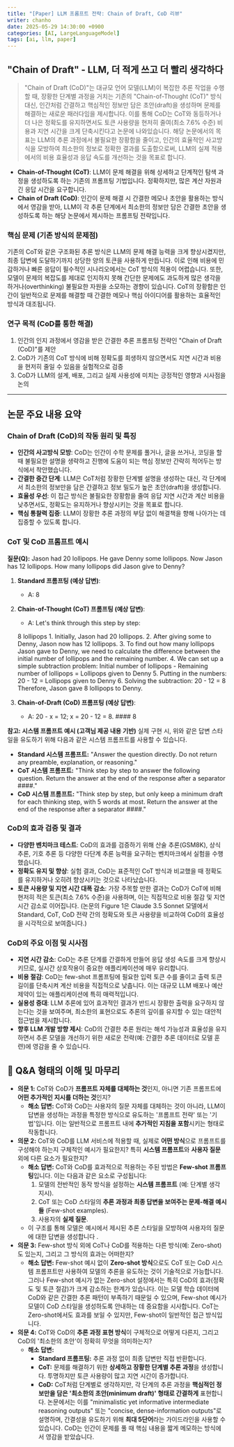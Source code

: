 ```yaml
---
title: "[Paper] LLM 프롬프트 전략: Chain of Draft, CoD 리뷰"
writer: chanho
date: 2025-05-29 14:30:00 +0900
categories: [AI, LargeLanguageModel]
tags: [ai, llm, paper]
---
```


## "Chain of Draft" - LLM, 더 적게 쓰고 더 빨리 생각하다

> "Chain of Draft (CoD)"는 대규모 언어 모델(LLM)이 복잡한 추론 작업을 수행할 때, 장황한 단계별 과정을 거치는 기존의 "Chain-of-Thought (CoT)" 방식 대신, 인간처럼 간결하고 핵심적인 정보만 담은 초안(draft)을 생성하며 문제를 해결하는 새로운 패러다임을 제시합니다. 이를 통해 CoD는 CoT와 동등하거나 더 나은 정확도를 유지하면서도 토큰 사용량을 현저히 줄여(최소 7.6% 수준) 비용과 지연 시간을 크게 단축시킨다고 논문에 나와있습니다. 해당 논문에서의 목표는  LLM의 추론 과정에서 불필요한 장황함을 줄이고, 인간의 효율적인 사고방식을 모방하여 최소한의 정보로 정확한 결과를 도출함으로써, LLM의 실제 적용에서의 비용 효율성과 응답 속도를 개선하는 것을 목표로 합니다.
> 
- **Chain-of-Thought (CoT)**: LLM이 문제 해결을 위해 상세하고 단계적인 탐색 과정을 생성하도록 하는 기존의 프롬프팅 기법입니다. 정확하지만, 많은 계산 자원과 긴 응답 시간을 요구합니다.
- **Chain of Draft (CoD)**: 인간이 문제 해결 시 간결한 메모나 초안을 활용하는 방식에서 영감을 받아, LLM이 각 추론 단계에서 최소한의 정보만 담은 간결한 초안을 생성하도록 하는 해당 논문에서 제시하는 프롬프팅 전략입니다.

### 핵심 문제 (기존 방식의 문제점)

기존의 CoT와 같은 구조화된 추론 방식은 LLM의 문제 해결 능력을 크게 향상시켰지만, 최종 답변에 도달하기까지 상당한 양의 토큰을 사용하게 만듭니다. 이로 인해 비용에 민감하거나 빠른 응답이 필수적인 시나리오에서는 CoT 방식의 적용이 어렵습니다. 또한, 모델이 문제의 복잡도를 제대로 인지하지 못해 간단한 문제에도 과도하게 많은 생각을 하거나(overthinking) 불필요한 자원을 소모하는 경향이 있습니다. CoT의 장황함은 인간이 일반적으로 문제를 해결할 때 간결한 메모나 핵심 아이디어를 활용하는 효율적인 방식과 대조됩니다.

### 연구 목적 (CoD를 통한 해결)

1. 인간의 인지 과정에서 영감을 받은 간결한 추론 프롬프팅 전략인 "Chain of Draft (CoD)"를 제안
2. CoD가 기존의 CoT 방식에 비해 정확도를 희생하지 않으면서도 지연 시간과 비용을 현저히 줄일 수 있음을 실험적으로 검증
3. CoD가 LLM의 설계, 배포, 그리고 실제 사용성에 미치는 긍정적인 영향과 시사점을 논의

---

## 논문 주요 내용 요약

### Chain of Draft (CoD)의 작동 원리 및 특징

- **인간의 사고방식 모방**: CoD는 인간이 수학 문제를 풀거나, 글을 쓰거나, 코딩을 할 때 불필요한 설명을 생략하고 진행에 도움이 되는 핵심 정보만 간략히 적어두는 방식에서 착안했습니다.
- **간결한 중간 단계**: LLM은 CoT처럼 장황한 단계별 설명을 생성하는 대신, 각 단계에서 최소한의 정보만을 담은 간결하고 정보 밀도가 높은 초안(draft)을 생성합니다.
- **효율성 우선**: 이 접근 방식은 불필요한 장황함을 줄여 응답 지연 시간과 계산 비용을 낮추면서도, 정확도는 유지하거나 향상시키는 것을 목표로 합니다.
- **핵심 통찰력 집중**: LLM이 장황한 추론 과정의 부담 없이 해결책을 향해 나아가는 데 집중할 수 있도록 합니다.

### CoT 및 CoD 프롬프트 예시

**질문(Q):** Jason had 20 lollipops. He gave Denny some lollipops. Now Jason has 12 lollipops. How many lollipops did Jason give to Denny?

1. **Standard 프롬프팅 (예상 답변)**:
    - A: 8
2. **Chain-of-Thought (CoT) 프롬프팅 (예상 답변)**:
    - A: Let's think through this step by step:
    
    8 lollipops
        1. Initially, Jason had 20 lollipops.
        2. After giving some to Denny, Jason now has 12 lollipops.
        3. To find out how many lollipops Jason gave to Denny, we need to calculate the difference between the initial number of lollipops and the remaining number.
        4. We can set up a simple subtraction problem: Initial number of lollipops - Remaining number of lollipops = Lollipops given to Denny
        5. Putting in the numbers: 20 - 12 = Lollipops given to Denny
        6. Solving the subtraction: 20 - 12 = 8
        Therefore, Jason gave 8 lollipops to Denny.
3. **Chain-of-Draft (CoD) 프롬프팅 (예상 답변)**:
    - A: 20 - x = 12; x = 20 - 12 = 8. #### 8

**참고: 시스템 프롬프트 예시 (고객님 제공 내용 기반)**
실제 구현 시, 위와 같은 답변 스타일을 유도하기 위해 다음과 같은 시스템 프롬프트를 사용할 수 있습니다.

- **Standard 시스템 프롬프트:** "Answer the question directly. Do not return any preamble, explanation, or reasoning."
- **CoT 시스템 프롬프트:** "Think step by step to answer the following question. Return the answer at the end of the response after a separator ####."
- **CoD 시스템 프롬프트:** "Think step by step, but only keep a minimum draft for each thinking step, with 5 words at most. Return the answer at the end of the response after a separator ####."

### CoD의 효과 검증 및 결과

- **다양한 벤치마크 테스트**: CoD의 효과를 검증하기 위해 산술 추론(GSM8K), 상식 추론, 기호 추론 등 다양한 다단계 추론 능력을 요구하는 벤치마크에서 실험을 수행했습니다.
- **정확도 유지 및 향상**: 실험 결과, CoD는 표준적인 CoT 방식과 비교했을 때 정확도를 유지하거나 오히려 향상시키는 것으로 나타났습니다.
- **토큰 사용량 및 지연 시간 대폭 감소**: 가장 주목할 만한 결과는 CoD가 CoT에 비해 현저히 적은 토큰(최소 7.6% 수준)을 사용하며, 이는 직접적으로 비용 절감 및 지연 시간 감소로 이어집니다. (논문의 Figure 1은 Claude 3.5 Sonnet 모델에서 Standard, CoT, CoD 전략 간의 정확도와 토큰 사용량을 비교하여 CoD의 효율성을 시각적으로 보여줍니다.)

### CoD의 주요 이점 및 시사점

- **지연 시간 감소**: CoD는 추론 단계를 간결하게 만들어 응답 생성 속도를 크게 향상시키므로, 실시간 상호작용이 중요한 애플리케이션에 매우 유리합니다.
- **비용 절감**: CoD는 few-shot 프롬프팅에 필요한 입력 토큰 수를 줄이고 출력 토큰 길이를 단축시켜 계산 비용을 직접적으로 낮춥니다. 이는 대규모 LLM 배포나 예산 제약이 있는 애플리케이션에 특히 매력적입니다.
- **실용성 증대**: LLM 추론에 있어 효과적인 결과가 반드시 장황한 출력을 요구하지 않는다는 것을 보여주며, 최소한의 표현으로도 추론의 깊이를 유지할 수 있는 대안적 접근법을 제시합니다.
- **향후 LLM 개발 방향 제시**: CoD의 간결한 추론 원리는 해석 가능성과 효율성을 유지하면서 추론 모델을 개선하기 위한 새로운 전략(예: 간결한 추론 데이터로 모델 훈련)에 영감을 줄 수 있습니다.

## 🤔 Q&A 형태의 이해 및 마무리

- **의문 1:** CoT와 CoD가 **프롬프트 자체를 대체하는 것**인지, 아니면 기존 프롬프트에 **어떤 추가적인 지시를 더하는 것**인지?
    - **해소 답변:** CoT와 CoD는 사용자의 질문 자체를 대체하는 것이 아니라, LLM이 답변을 생성하는 과정을 특정한 방식으로 유도하는 '프롬프트 전략' 또는 '기법'입니다. 이는 일반적으로 프롬프트 내에 **추가적인 지침을 포함**시키는 형태로 작동합니다.
- **의문 2:** CoT와 CoD를 LLM 서비스에 적용할 때, 실제로 **어떤 방식**으로 프롬프트를 구성해야 하는지 구체적인 예시가 필요한지? 특히 **시스템 프롬프트**와 **사용자 질문** 외에 다른 요소가 필요한지?
    - **해소 답변:** CoT와 CoD를 효과적으로 적용하는 주된 방법은 **Few-shot 프롬프팅**입니다. 이는 다음과 같은 요소로 구성됩니다:
        1. 모델의 전반적인 동작 방식을 설정하는 **시스템 프롬프트** (예: 단계별 생각 지시).
        2. CoT 또는 CoD 스타일의 **추론 과정과 최종 답변을 보여주는 문제-해결 예시들** (Few-shot examples).
        3. 사용자의 **실제 질문**.
    - 이 구조를 통해 모델은 예시에서 제시된 추론 스타일을 모방하여 사용자의 질문에 대한 답변을 생성합니다 .
- **의문 3:** Few-shot 방식 외에 CoT나 CoD를 적용하는 다른 방식(예: Zero-shot)도 있는지, 그리고 그 방식의 효과는 어떠한지?
    - **해소 답변:** Few-shot 예시 없이 **Zero-shot 방식**으로도 CoT 또는 CoD 시스템 프롬프트만 사용하여 모델의 추론을 유도하는 것이 기술적으로 가능합니다. 그러나  Few-shot 예시가 없는 Zero-shot 설정에서는 특히 CoD의 효과(정확도 및 토큰 절감)가 크게 감소하는 한계가 있습니다. 이는 모델 학습 데이터에 CoD와 같은 간결한 추론 패턴이 부족하기 때문일 수 있으며, Few-shot 예시가 모델이 CoD 스타일을 생성하도록 안내하는 데 중요함을 시사합니다. CoT는 Zero-shot에서도 효과를 보일 수 있지만, Few-shot이 일반적인 접근 방식입니다.
- **의문 4:** CoT와 CoD의 **추론 과정 표현 방식**이 구체적으로 어떻게 다른지, 그리고 CoD의 '최소한의 초안'이 정확히 무엇을 의미하는지?
    - **해소 답변:**
        - **Standard 프롬프팅:** 추론 과정 없이 최종 답변만 직접 반환합니다.
        - **CoT:** 문제를 해결하기 위한 **상세하고 장황한 단계별 추론 과정**을 생성합니다. 투명하지만 토큰 사용량이 많고 지연 시간이 증가합니다.
        - **CoD:** CoT처럼 단계별로 생각하지만, 각 단계의 추론 과정을 **핵심적인 정보만을 담은 '최소한의 초안(minimum draft)' 형태로 간결하게** 표현합니다. 논문에서는 이를 "minimalistic yet informative intermediate reasoning outputs" 또는 "concise, dense-information outputs"로 설명하며, 간결성을 유도하기 위해 **최대 5단어**라는 가이드라인을 사용할 수 있습니다. CoD는 인간이 문제를 풀 때 핵심 내용을 짧게 메모하는 방식에서 영감을 받았습니다.
